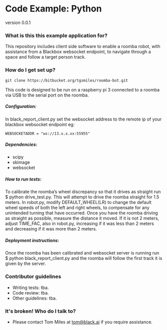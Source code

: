# Code Example: Python #
version 0.0.1

### What is this this example application for? ###
This repository includes client side software to enable a roomba robot, with assistance from a Blackbox websocket endpoint, to navigate through a space and follow a target person track. 

### How do I get set up? ###

    git clone https://bitbucket.org/tgsmiles/roomba-bot.git

This code is designed to be run on a raspberry pi 3 connected to a roomba via USB to the serial port on the roomba.

##### Configuration:
In black_report_client.py set the websocket address to the remote ip of your blackbox websocket endpoint
    eg: 
    
    WEBSOCKETADDR = "ws://13.x.x.xx:55955"
		
##### Dependencies:
*	scipy
*   skimage
*   websocket
	
##### How to run tests:
To calibrate the roomba’s wheel discrepancy so that it drives as straight run $ python drive_test.py. This will attempt to drive the roomba straight for 1.5 meters. In robot.py, modify DEFAULT_WHEEL(LR) to change the default wheel speeds of both the left and right wheels, to compensate for any unintended turning that have occurred. Once you have the roomba driving as straight as possible, measure the distance it moved. If it is not 2 meters, adjust TIME_FAC, also in robot.py, increasing if it was less than 2 meters and decreasing if it was more than 2 meters. 


##### Deployment instructions:
Once the roomba has been calibrated and websocket server is running run $ python black_report_client.py and the roomba will follow 
    the first track it is given by the server. 

### Contributor guidelines ###

* Writing tests:
    tba.
* Code review:
    tba.
* Other guidelines:
    tba.


### It's broken! Who do I talk to? ###
* Please contact Tom Miles at tom@black.ai if you require assistance.
